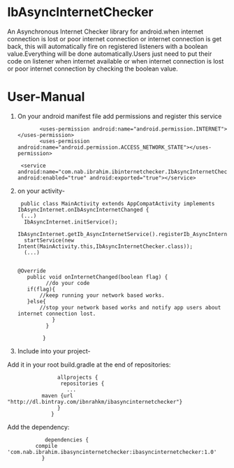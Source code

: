 # IbAsyncInternetChecker
 
An Asynchronous Internet Checker library for android.when internet connection is lost or poor internet connection or internet connection is get back, this will automatically fire on registered listeners with a boolean value.Everything will be done automatically.Users just need to put their code on listener when internet available or when internet connection is lost or poor internet connection by checking the boolean value.

# User-Manual

1) On your android manifest file add permissions and register this service
              
              <uses-permission android:name="android.permission.INTERNET"></uses-permission>
              <uses-permission android:name="android.permission.ACCESS_NETWORK_STATE"></uses-permission>
              
        <service android:name="com.nab.ibrahim.ibinternetchecker.IbAsyncInternetChecker" android:enabled="true" android:exported="true"></service>

2) on your activity-

        public class MainActivity extends AppCompatActivity implements IbAsyncInternet.onIbAsyncInternetChanged {
        (...)
         IbAsyncInternet.initService();
         IbAsyncInternet.getIb_AsyncInternetService().registerIb_AsyncInternetListener(this);
         startService(new Intent(MainActivity.this,IbAsyncInternetChecker.class));
         (...)
	
             
	   @Override
          public void onInternetChanged(boolean flag) {
                //do your code
          if(flag){
              //keep running your network based works.
          }else{
              //stop your network based works and notify app users about internet connection lost.
                  }  
                }
               
               }
               
               
3) Include into your project- 

Add it in your root build.gradle at the end of repositories:
                    
                    allprojects {
	                 repositories {
	             	   ...
	           maven {url  "http://dl.bintray.com/ibnrahkm/ibasyncinternetchecker"}
	               	}
	              }
             
Add the dependency:
 
                dependencies {
	         compile 'com.nab.ibrahim.ibasyncinternetchecker:ibasyncinternetchecker:1.0'
	           }
